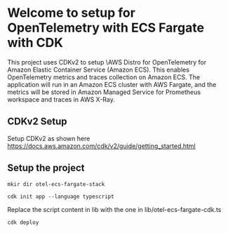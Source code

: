 # Welcome to setup for OpenTelemetry with ECS Fargate with CDK

This project uses CDKv2 to setup  \AWS Distro for OpenTelemetry for Amazon Elastic Container Service (Amazon ECS). This enables OpenTelemetry metrics and traces collection on Amazon ECS. The application will run in an Amazon ECS cluster with AWS Fargate, and the metrics will be stored in Amazon Managed Service for Prometheus workspace and traces in AWS X-Ray.

## CDKv2 Setup

Setup CDKv2 as shown here
https://docs.aws.amazon.com/cdk/v2/guide/getting_started.html

## Setup the project

`mkir dir otel-ecs-fargate-stack`

`cdk init app --language typescript`

Replace the script content in lib with the one in lib/otel-ecs-fargate-cdk.ts

`cdk deploy`
